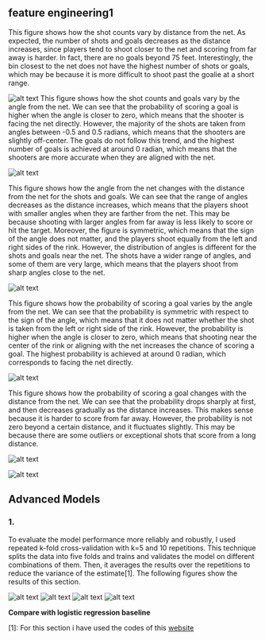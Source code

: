 ## feature engineering1 

This figure shows how the shot counts vary by distance from the net. As expected, the number of shots and goals decreases as the distance increases, since players tend to shoot closer to the net and scoring from far away is harder. In fact, there are no goals beyond 75 feet. Interestingly, the bin closest to the net does not have the highest number of shots or goals, which may be because it is more difficult to shoot past the goalie at a short range.

![alt text](../images/feature_engineering1/distance.png)
This figure shows how the shot counts and goals vary by the angle from the net. We can see that the probability of scoring a goal is higher when the angle is closer to zero, which means that the shooter is facing the net directly. However, the majority of the shots are taken from angles between -0.5 and 0.5 radians, which means that the shooters are slightly off-center. The goals do not follow this trend, and the highest number of goals is achieved at around 0 radian, which means that the shooters are more accurate when they are aligned with the net.

![alt text](../images/feature_engineering1/angle.png)

This figure shows how the angle from the net changes with the distance from the net for the shots and goals. We can see that the range of angles decreases as the distance increases, which means that the players shoot with smaller angles when they are farther from the net. This may be because shooting with larger angles from far away is less likely to score or hit the target. Moreover, the figure is symmetric, which means that the sign of the angle does not matter, and the players shoot equally from the left and right sides of the rink. However, the distribution of angles is different for the shots and goals near the net. The shots have a wider range of angles, and some of them are very large, which means that the players shoot from sharp angles close to the net. 

![alt text](../images/feature_engineering1/angle_distance.png)

This figure shows how the probability of scoring a goal varies by the angle from the net. We can see that the probability is symmetric with respect to the sign of the angle, which means that it does not matter whether the shot is taken from the left or right side of the rink. However, the probability is higher when the angle is closer to zero, which means that shooting near the center of the rink or aligning with the net increases the chance of scoring a goal. The highest probability is achieved at around 0 radian, which corresponds to facing the net directly.

![alt text](../images/feature_engineering1/goal_rate_angle.png)

This figure shows how the probability of scoring a goal changes with the distance from the net. We can see that the probability drops sharply at first, and then decreases gradually as the distance increases. This makes sense because it is harder to score from far away. However, the probability is not zero beyond a certain distance, and it fluctuates slightly. This may be because there are some outliers or exceptional shots that score from a long distance.

![alt text](../images/feature_engineering1/goal_rate_distance.png)



![alt text](../images/feature_engineering1/empty_net.png)
## Advanced Models
### 1.

To evaluate the model performance more reliably and robustly, I used repeated k-fold cross-validation with k=5 and 10 repetitions. This technique splits the data into five folds and trains and validates the model on different combinations of them. Then, it averages the results over the repetitions to reduce the variance of the estimate[1]. The following figures show the results of this section.

![alt text](../images/xgb/baseline_roc.png "baseline_roc")
![alt text](../images/xgb/baseline_goal_rate.png "baseline_goal_rate")
![alt text](../images/xgb/baseline_cumulative.png "baseline_cumulative")
![alt text](../images/xgb/baseline_calibration_curve.png "baseline_calibration_curve")

**Compare with logistic regression baseline**


[1]: For this section i have used the codes of this [website](https://towardsdatascience.com/pooled-roc-with-xgboost-and-plotly-553a8169680c#:~:text=To%20get%20a%20ROC%20curve,validation%20and%20got%20500%20results.)